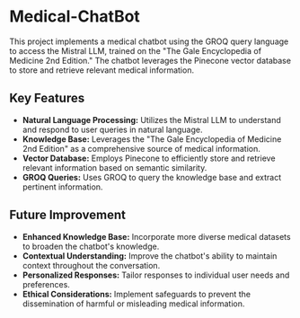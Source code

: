 # Medical-ChatBot

This project implements a medical chatbot using the GROQ query language to access the Mistral LLM, trained on the "The Gale Encyclopedia of Medicine 2nd Edition." The chatbot leverages the Pinecone vector database to store and retrieve relevant medical information.

## Key Features
* **Natural Language Processing:** Utilizes the Mistral LLM to understand and respond to user queries in natural language.
* **Knowledge Base:** Leverages the "The Gale Encyclopedia of Medicine 2nd Edition" as a comprehensive source of medical information.
* **Vector Database:** Employs Pinecone to efficiently store and retrieve relevant information based on semantic similarity.
* **GROQ Queries:** Uses GROQ to query the knowledge base and extract pertinent information.

## Future Improvement

* **Enhanced Knowledge Base:** Incorporate more diverse medical datasets to broaden the chatbot's knowledge.
* **Contextual Understanding:** Improve the chatbot's ability to maintain context throughout the conversation.
* **Personalized Responses:** Tailor responses to individual user needs and preferences.
* **Ethical Considerations:** Implement safeguards to prevent the dissemination of harmful or misleading medical information.
